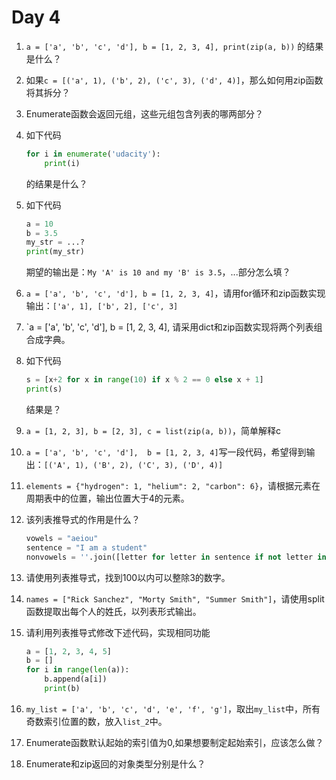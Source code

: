 # Day 4

1. `a = ['a', 'b', 'c', 'd'], b = [1, 2, 3, 4], print(zip(a, b))` 的结果是什么？

2. 如果`c = [('a', 1), ('b', 2), ('c', 3), ('d', 4)]`，那么如何用zip函数将其拆分？

3. Enumerate函数会返回元组，这些元组包含列表的哪两部分？

4. 如下代码

   ```python
   for i in enumerate('udacity'):
       print(i)
   ```

   的结果是什么？

5. 如下代码

   ```python
   a = 10
   b = 3.5
   my_str = ...?
   print(my_str)
   ```

   期望的输出是：`My 'A' is 10 and my 'B' is 3.5`，...部分怎么填？

6. `a = ['a', 'b', 'c', 'd'], b = [1, 2, 3, 4]`，请用for循环和zip函数实现输出：`['a', 1], ['b', 2], ['c', 3]`

7. `a = ['a', 'b', 'c', 'd'], b = [1, 2, 3, 4], 请采用dict和zip函数实现将两个列表组合成字典。

8. 如下代码

   ```python
   s = [x+2 for x in range(10) if x % 2 == 0 else x + 1]
   print(s)
   ```

   结果是？

9. `a = [1, 2, 3], b = [2, 3], c = list(zip(a, b))`，简单解释c

10. `a = ['a', 'b', 'c', 'd'],  b = [1, 2, 3, 4]`写一段代码，希望得到输出：`[('A', 1), ('B', 2), ('C', 3), ('D', 4)]`

11. `elements = {"hydrogen": 1, "helium": 2, "carbon": 6}`，请根据元素在周期表中的位置，输出位置大于4的元素。

12. 该列表推导式的作用是什么？

    ```python
    vowels = "aeiou"
    sentence = "I am a student"
    nonvowels = ''.join([letter for letter in sentence if not letter in vowels])
    ```

13. 请使用列表推导式，找到100以内可以整除3的数字。

14. `names = ["Rick Sanchez", "Morty Smith", "Summer Smith"]`，请使用split函数提取出每个人的姓氏，以列表形式输出。

15. 请利用列表推导式修改下述代码，实现相同功能

    ```python
    a = [1, 2, 3, 4, 5]
    b = []
    for i in range(len(a)):
        b.append(a[i])
        print(b)
    ```

16. `my_list = ['a', 'b', 'c', 'd', 'e', 'f', 'g']`，取出`my_list`中，所有奇数索引位置的数，放入`list_2`中。

17. Enumerate函数默认起始的索引值为0,如果想要制定起始索引，应该怎么做？

18. Enumerate和zip返回的对象类型分别是什么？
